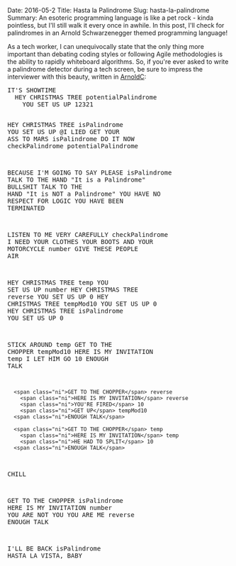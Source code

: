 Date: 2016-05-2
Title: Hasta la Palindrome
Slug: hasta-la-palindrome
Summary: An esoteric programming language is like a pet rock - kinda pointless, but I'll still walk it every once in awhile. In this post, I'll check for palindromes in an Arnold Schwarzenegger themed programming language!
 
As a tech worker, I can unequivocally state that the only thing more important than debating coding 
styles or following Agile methodologies is the ability to rapidly whiteboard algorithms. So, if
you're ever asked to write a palindrome detector during a tech screen, be sure to impress 
the interviewer with this beauty, written in <a href=http://lhartikk.github.io/ArnoldC/>ArnoldC</a>:

<div class="highlight">
<pre>
<span class="k">IT'S SHOWTIME</span>
  <span class="ni">HEY CHRISTMAS TREE</span> potentialPalindrome
    <span class="ni">YOU SET US UP</span> 12321

  <span class="ni">HEY CHRISTMAS TREE</span> isPalindrome
    <span class="ni">YOU SET US UP</span> @I LIED
  <span class="ni">GET YOUR ASS TO MARS</span> isPalindrome
  <span class="ni">DO IT NOW</span> checkPalindrome potentialPalindrome

  <span class="nn">BECAUSE I'M GOING TO SAY PLEASE</span> isPalindrome
      <span class="ni">TALK TO THE HAND</span> "It is a Palindrome"
  <span class="nn">BULLSHIT</span>
      <span class="ni">TALK TO THE HAND</span> "It is NOT a Palindrome"
  <span class="nn">YOU HAVE NO RESPECT FOR LOGIC</span>
<span class="k">YOU HAVE BEEN TERMINATED</span>

<span class="k">LISTEN TO ME VERY CAREFULLY</span> checkPalindrome
  <span class="k">I NEED YOUR CLOTHES YOUR BOOTS AND YOUR MOTORCYCLE</span> number
  <span class="k">GIVE THESE PEOPLE AIR</span>

  <span class="ni">HEY CHRISTMAS TREE</span> temp
    <span class="ni">YOU SET US UP</span> number
  <span class="ni">HEY CHRISTMAS TREE</span> reverse
    <span class="ni">YOU SET US UP</span> 0
  <span class="ni">HEY CHRISTMAS TREE</span> tempMod10
    <span class="ni">YOU SET US UP</span> 0
  <span class="ni">HEY CHRISTMAS TREE</span> isPalindrome
    <span class="ni">YOU SET US UP</span> 0

  <span class="nn">STICK AROUND</span> temp
      <span class="ni">GET TO THE CHOPPER</span> tempMod10
        <span class="ni">HERE IS MY INVITATION</span> temp
        <span class="ni">I LET HIM GO</span> 10
      <span class="ni">ENOUGH TALK</span>

      <span class="ni">GET TO THE CHOPPER</span> reverse
        <span class="ni">HERE IS MY INVITATION</span> reverse
        <span class="ni">YOU'RE FIRED</span> 10
        <span class="ni">GET UP</span> tempMod10
      <span class="ni">ENOUGH TALK</span>

      <span class="ni">GET TO THE CHOPPER</span> temp
        <span class="ni">HERE IS MY INVITATION</span> temp
        <span class="ni">HE HAD TO SPLIT</span> 10
      <span class="ni">ENOUGH TALK</span>
  <span class="nn">CHILL</span>

  <span class="ni">GET TO THE CHOPPER</span> isPalindrome
    <span class="ni">HERE IS MY INVITATION</span> number
    <span class="ni">YOU ARE NOT YOU YOU ARE ME</span> reverse
  <span class="ni">ENOUGH TALK</span>

  <span class="ni">I'LL BE BACK</span> isPalindrome
<span class="k">HASTA LA VISTA, BABY</span>
</pre>
</div>
